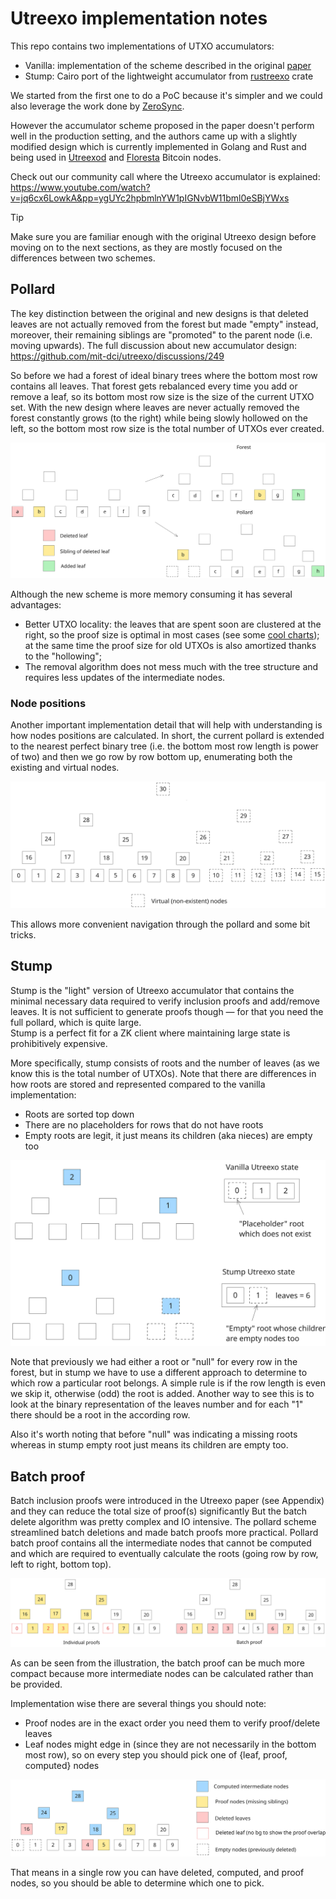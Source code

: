 # Utreexo implementation notes

This repo contains two implementations of UTXO accumulators:
- Vanilla: implementation of the scheme described in the original [paper](https://eprint.iacr.org/2019/611.pdf)
- Stump: Cairo port of the lightweight accumulator from [rustreexo](https://github.com/mit-dci/rustreexo) crate

We started from the first one to do a PoC because it's simpler and we could also leverage the work done by [ZeroSync](https://github.com/ZeroSync/ZeroSync).  

However the accumulator scheme proposed in the paper doesn't perform well in the production setting, and the authors came up with a slightly modified design which is currently implemented in Golang and Rust and being used in [Utreexod](https://github.com/utreexo/utreexod) and [Floresta](https://github.com/vinteumorg/Floresta) Bitcoin nodes.

Check out our community call where the Utreexo accumulator is explained: https://www.youtube.com/watch?v=jq6cx6LowkA&pp=ygUYc2hpbmlnYW1pIGNvbW11bml0eSBjYWxs

> [!TIP]  
> Make sure you are familiar enough with the original Utreexo design before moving on to the next sections, as they are mostly focused on the differences between two schemes.

## Pollard

The key distinction between the original and new designs is that deleted leaves are not actually removed from the forest but made "empty" instead, moreover, their remaining siblings are "promoted" to the parent node (i.e. moving upwards). The full discussion about new accumulator design: https://github.com/mit-dci/utreexo/discussions/249

So before we had a forest of ideal binary trees where the bottom most row contains all leaves. That forest gets rebalanced every time you add or remove a leaf, so its bottom most row size is the size of the current UTXO set.
With the new design where leaves are never actually removed the forest constantly grows (to the right) while being slowly hollowed on the left, so the bottom most row size is the total number of UTXOs ever created.

<p align="center" width="100%">
  <img src="./img/utreexo_pollard.svg" alt=""/>
</p>

Although the new scheme is more memory consuming it has several advantages:
- Better UTXO locality: the leaves that are spent soon are clustered at the right, so the proof size is optimal in most cases (see some [cool charts](https://github.com/mit-dci/utreexo/issues/257)); at the same time the proof size for old UTXOs is also amortized thanks to the "hollowing";
- The removal algorithm does not mess much with the tree structure and requires less updates of the intermediate nodes.

### Node positions

Another important implementation detail that will help with understanding is how nodes positions are calculated. In short, the current pollard is extended to the nearest perfect binary tree (i.e. the bottom most row length is power of two) and then we go row by row bottom up, enumerating both the existing and virtual nodes.

<p align="center" width="100%">
  <img src="./img/utreexo_positions.svg" alt=""/>
</p>

This allows more convenient navigation through the pollard and some bit tricks.

## Stump

Stump is the "light" version of Utreexo accumulator that contains the minimal necessary data required to verify inclusion proofs and add/remove leaves. It is not sufficient to generate proofs though — for that you need the full pollard, which is quite large.  
Stump is a perfect fit for a ZK client where maintaining large state is prohibitively expensive.

More specifically, stump consists of roots and the number of leaves (as we know this is the total number of UTXOs). Note that there are differences in how roots are stored and represented compared to the vanilla implementation:
- Roots are sorted top down
- There are no placeholders for rows that do not have roots
- Empty roots are legit, it just means its children (aka nieces) are empty too

<p align="center" width="100%">
  <img src="./img/utreexo_stump.svg" alt=""/>
</p>

Note that previously we had either a root or "null" for every row in the forest, but in stump we have to use a different approach to determine to which row a particular root belongs. A simple rule is if the row length is even we skip it, otherwise (odd) the root is added. Another way to see this is to look at the binary representation of the leaves number and for each "1" there should be a root in the according row.

Also it's worth noting that before "null" was indicating a missing roots whereas in stump empty root just means its children are empty too.

## Batch proof

Batch inclusion proofs were introduced in the Utreexo paper (see Appendix) and they can reduce the total size of proof(s) significantly But the batch delete algorithm was pretty complex and IO intensive. The pollard scheme streamlined batch deletions and made batch proofs more practical. Pollard batch proof contains all the intermediate nodes that cannot be computed and which are required to eventually calculate the roots (going row by row, left to right, bottom top).

<p align="center" width="100%">
  <img src="./img/utreexo_proof.svg" alt=""/>
</p>

As can be seen from the illustration, the batch proof can be much more compact because more intermediate nodes can be calculated rather than be provided.

Implementation wise there are several things you should note:
- Proof nodes are in the exact order you need them to verify proof/delete leaves
- Leaf nodes might edge in (since they are not necessarily in the bottom most row), so on every step you should pick one of {leaf, proof, computed} nodes

<p align="center" width="100%">
  <img src="./img/utreexo_delete.svg" alt=""/>
</p>

That means in a single row you can have deleted, computed, and proof nodes, so you should be able to determine which one to pick.
